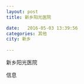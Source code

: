 ```yaml
--- 
layout: post 
title: 新乡阳光医院

date:   2016-05-03 13:39:56 
categories: 其他  
city: 新乡
  
--- 
```

   
新乡阳光医院

信息

